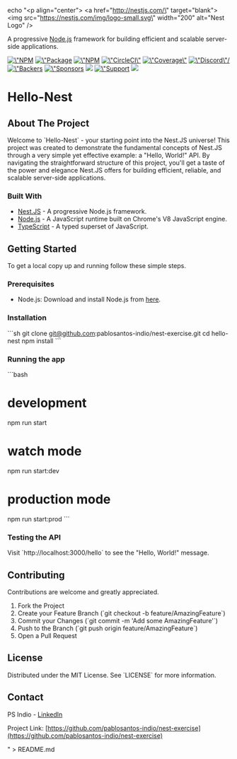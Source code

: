 echo "<p align=\"center\">
  <a href=\"http://nestjs.com/\" target=\"blank\"><img src=\"https://nestjs.com/img/logo-small.svg\" width=\"200\" alt=\"Nest Logo\" /></a>
</p>

<p align=\"center\">
A progressive <a href=\"http://nodejs.org\" target=\"_blank\">Node.js</a> framework for building efficient and scalable server-side applications.
</p>
<p align=\"center\">
<a href=\"https://www.npmjs.com/~nestjscore\" target=\"_blank\"><img src=\"https://img.shields.io/npm/v/@nestjs/core.svg\" alt=\"NPM Version\" /></a>
<a href=\"https://www.npmjs.com/~nestjscore\" target=\"_blank\"><img src=\"https://img.shields.io/npm/l/@nestjs/core.svg\" alt=\"Package License\" /></a>
<a href=\"https://www.npmjs.com/~nestjscore\" target=\"_blank\"><img src=\"https://img.shields.io/npm/dm/@nestjs/common.svg\" alt=\"NPM Downloads\" /></a>
<a href=\"https://circleci.com/gh/nestjs/nest\" target=\"_blank\"><img src=\"https://img.shields.io/circleci/build/github/nestjs/nest/master\" alt=\"CircleCI\" /></a>
<a href=\"https://coveralls.io/github/nestjs/nest?branch=master\" target=\"_blank\"><img src=\"https://coveralls.io/repos/github/nestjs/nest/badge.svg?branch=master#9\" alt=\"Coverage\" /></a>
<a href=\"https://discord.gg/G7Qnnhy\" target=\"_blank\"><img src=\"https://img.shields.io/badge/discord-online-brightgreen.svg\" alt=\"Discord\"/></a>
<a href=\"https://opencollective.com/nest#backer\" target=\"_blank\"><img src=\"https://opencollective.com/nest/backers/badge.svg\" alt=\"Backers on Open Collective\" /></a>
<a href=\"https://opencollective.com/nest#sponsor\" target=\"_blank\"><img src=\"https://opencollective.com/nest/sponsors/badge.svg\" alt=\"Sponsors on Open Collective\" /></a>
<a href=\"https://paypal.me/kamilmysliwiec\" target=\"_blank\"><img src=\"https://img.shields.io/badge/Donate-PayPal-ff3f59.svg\"/></a>
<a href=\"https://opencollective.com/nest#sponsor\"  target=\"_blank\"><img src=\"https://img.shields.io/badge/Support%20us-Open%20Collective-41B883.svg\" alt=\"Support us\"></a>
<a href=\"https://twitter.com/nestframework\" target=\"_blank\"><img src=\"https://img.shields.io/twitter/follow/nestframework.svg?style=social&label=Follow\"></a>
</p>

# Hello-Nest

## About The Project

Welcome to \`Hello-Nest\` - your starting point into the Nest.JS universe! This project was created to demonstrate the fundamental concepts of Nest.JS through a very simple yet effective example: a \"Hello, World!\" API. By navigating the straightforward structure of this project, you'll get a taste of the power and elegance Nest.JS offers for building efficient, reliable, and scalable server-side applications.

### Built With

- [Nest.JS](https://nestjs.com/) - A progressive Node.js framework.
- [Node.js](https://nodejs.org/) - A JavaScript runtime built on Chrome's V8 JavaScript engine.
- [TypeScript](https://www.typescriptlang.org/) - A typed superset of JavaScript.

## Getting Started

To get a local copy up and running follow these simple steps.

### Prerequisites

- Node.js: Download and install Node.js from [here](https://nodejs.org/).

### Installation

\`\`\`sh
git clone git@github.com:pablosantos-indio/nest-exercise.git
cd hello-nest
npm install
\`\`\`

### Running the app

\`\`\`bash
# development
npm run start

# watch mode
npm run start:dev

# production mode
npm run start:prod
\`\`\`

### Testing the API

Visit \`http://localhost:3000/hello\` to see the \"Hello, World!\" message.

## Contributing

Contributions are welcome and greatly appreciated.

1. Fork the Project
2. Create your Feature Branch (\`git checkout -b feature/AmazingFeature\`)
3. Commit your Changes (\`git commit -m 'Add some AmazingFeature'\`)
4. Push to the Branch (\`git push origin feature/AmazingFeature\`)
5. Open a Pull Request

## License

Distributed under the MIT License. See \`LICENSE\` for more information.

## Contact

PS Indio - [LinkedIn](https://www.linkedin.com/in/pablosantos-indio/)

Project Link: [https://github.com/pablosantos-indio/nest-exercise](https://github.com/pablosantos-indio/nest-exercise)

" > README.md

